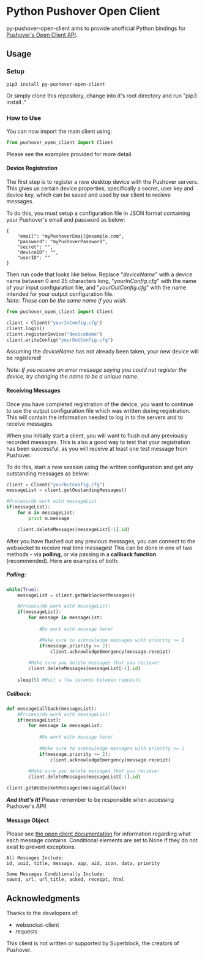 # Python Pushover Open Client
py-pushover-open-client aims to provide unofficial Python bindings for [Pushover's Open Client API](https://pushover.net/api/client).

## Usage

### Setup

```
pip3 install py-pushover-open-client 
```

Or simply clone this repository, change into it's root directory and run "pip3 install ."

### How to Use
You can now import the main client using:
```python
from pushover_open_client import Client
```

Please see the examples provided for more detail.

#### Device Registration
The first step is to register a new desktop device with the Pushover servers. This gives us certain device properties, specifically a secret, user key and device key, which can be saved and used by our client to recieve messages.  

To do this, you must setup a configuration file in JSON format containing your Pushover's email and password as below:

```
{
	"email": "myPushoverEmail@example.com",
	"password": "myPushoverPassword",
	"secret": "",
	"deviceID": "",
	"userID": ""
}
```


Then run code that looks like below. Replace "*deviceName*" with a device name between 0 and 25 characters long, "*yourInConfig.cfg*" with the name of your input configuration file, and "*yourOutConfig.cfg*" with the name intended for your output configuration file.  
*Note: These can be the same name if you wish.*

```python
from pushover_open_client import Client

client = Client("yourInConfig.cfg")
client.login()
client.registerDevice("deviceName")
client.writeConfig("yourOutConfig.cfg")
```

Assuming the *deviceName* has not already been taken, your new device will be registered!  

*Note: If you receive an error message saying you could not register the device, try changing the name to be a unique name.*

#### Receiving Messages
Once you have completed registration of the device, you want to continue to use the output configuration file which was written during registration. This will contain the information needed to log in to the servers and to receive messages.

When you initially start a client, you will want to flush out any previously recorded messages. This is also a good way to test that your registration has been successful, as you will receive at least one test message from Pushover.

To do this, start a new session using the written configuration and get any outstanding messages as below:
```python
client = Client("yourOutConfig.cfg")
messageList = client.getOustandingMessages()

#Process/do work with messageList
if(messageList):
	for m in messageList:
		print m.message

	client.deleteMessages(messageList[-1].id)
```

After you have flushed out any previous messages, you can connect to the websocket to receive real time messages! This can be done in one of two methods - via **polling**, or via passing in a **callback function** (recommended). Here are examples of both:

##### **Polling:**
```python
while(True):
	messageList = client.getWebSocketMessages()

	#Prcoess/do work with messageList!
	if(messageList):
		for message in messageList:
		
			#Do work with message here!

			#Make sure to acknowledge messages with priority >= 2
			if(message.priority >= 2):
				client.acknowledgeEmergency(message.receipt)			
			
		#Make sure you delete messages that you recieve!
		client.deleteMessages(messageList[-1].id)
	
	sleep(5) #Wait a few seconds between requests
```

##### **Callback:**
```python
def messageCallback(messageList):
	#Prcoess/do work with messageList!
	if(messageList):
		for message in messageList:
		
			#Do work with message here!
		
			#Make sure to acknowledge messages with priority >= 2
			if(message.priority >= 2):
				client.acknowledgeEmergency(message.receipt)			
			
		#Make sure you delete messages that you recieve!
		client.deleteMessages(messageList[-1].id)

client.getWebSocketMessages(messageCallback)	
```

**_And that's it!_** Please remember to be responsible when accessing Pushover's API!

#### Message Object
Please see [the open client documentation](https://pushover.net/api/client#download) for information regarding what each message contains. Conditional elements are set to None if they do not exist to prevent exceptions.
```
All Messages Include:
id, uuid, title, message, app, aid, icon, data, priority

Some Messages Conditionally Include: 
sound, url, url_title, acked, receipt, html
```

## Acknowledgments
Thanks to the developers of:
* websocket-client
* requests

This client is not written or supported by Superblock, the creators of Pushover.

